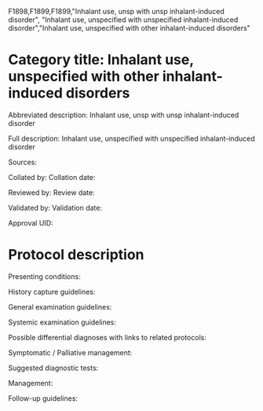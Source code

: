 F1898,F1899,F1899,"Inhalant use, unsp with unsp inhalant-induced disorder", "Inhalant use, unspecified with unspecified inhalant-induced disorder","Inhalant use, unspecified with other inhalant-induced disorders"
# Category title: Inhalant use, unspecified with other inhalant-induced disorders

Abbreviated description: Inhalant use, unsp with unsp inhalant-induced disorder

Full description: Inhalant use, unspecified with unspecified inhalant-induced disorder

Sources:

Collated by:
Collation date:

Reviewed by:
Review date:

Validated by:
Validation date:

Approval UID:

# Protocol description

Presenting conditions:

History capture guidelines:

General examination guidelines:

Systemic examination guidelines:

Possible differential diagnoses with links to related protocols:

Symptomatic / Palliative management:

Suggested diagnostic tests:

Management:

Follow-up guidelines:
